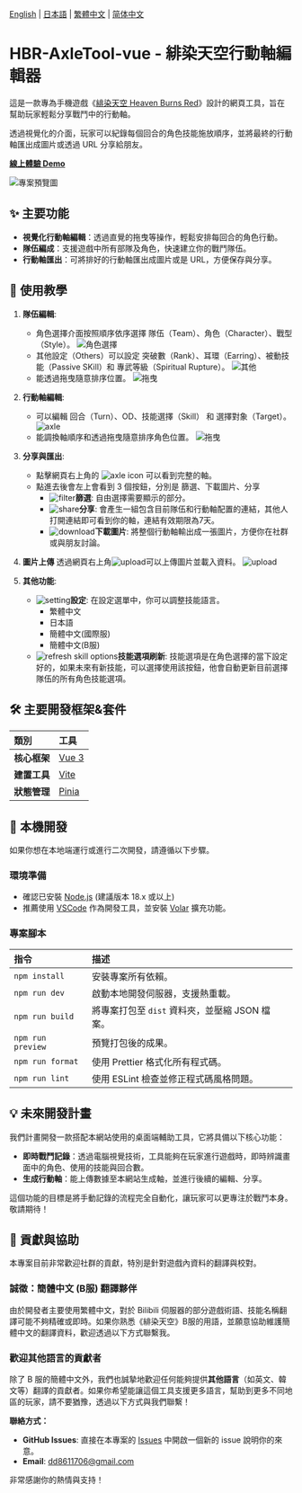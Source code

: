 [English](/docs/README.en.md) | [日本語](/docs/README.ja.md) | [繁體中文](/README.md) | [简体中文](/docs/README.zh-CN.md)

# HBR-AxleTool-vue - 緋染天空行動軸編輯器

這是一款專為手機遊戲《[緋染天空 Heaven Burns Red](https://heaven-burns-red.com/)》設計的網頁工具，旨在幫助玩家輕鬆分享戰鬥中的行動軸。

透過視覺化的介面，玩家可以紀錄每個回合的角色技能施放順序，並將最終的行動軸匯出成圖片或透過 URL 分享給朋友。

**[線上體驗 Demo](https://hbr-axletool.pages.dev/)**

![專案預覽圖](/image/preview.png)

## ✨ 主要功能

*   **視覺化行動軸編輯**：透過直覺的拖曳等操作，輕鬆安排每回合的角色行動。
*   **隊伍編成**：支援遊戲中所有部隊及角色，快速建立你的戰鬥隊伍。
*   **行動軸匯出**：可將排好的行動軸匯出成圖片或是 URL，方便保存與分享。

## 📖 使用教學

1.  **隊伍編輯**:
    *    角色選擇介面按照順序依序選擇 隊伍（Team）、角色（Character）、戰型（Style）。
        ![角色選擇](/image/select_char.png)
    *   其他設定（Others）可以設定 突破數（Rank）、耳環（Earring）、被動技能（Passive SKill）和 專武等級（Spiritual Rupture）。
        ![其他](/image/select_char_others.png)
    *   能透過拖曳隨意排序位置。
        ![拖曳](/image/select_char_drag&drop.gif)

2.  **行動軸編輯**:
    *   可以編輯 回合（Turn）、OD、技能選擇（Skill） 和 選擇對象（Target）。
        ![axle](/image/axle.png)
    *   能調換軸順序和透過拖曳隨意排序角色位置。
        ![拖曳](/image/axle.gif)

3.  **分享與匯出**:
    *   點擊網頁右上角的 ![axle icon](/src/assets/custom-icon/table.svg) 可以看到完整的軸。
    *   點進去後會左上會看到 3 個按鈕，分別是 篩選、下載圖片、分享
        *   ![filter](/src/assets/custom-icon/filter-on.svg)**篩選**: 自由選擇需要顯示的部分。
        *   ![share](/src/assets/custom-icon/share.svg)**分享**: 會產生一組包含目前隊伍和行動軸配置的連結，其他人打開連結即可看到你的軸，連結有效期限為7天。
        *   ![download](/src/assets/custom-icon/download.svg)**下載圖片**: 將整個行動軸輸出成一張圖片，方便你在社群或與朋友討論。

4.  **圖片上傳**
    透過網頁右上角![upload](/src/assets/custom-icon/upload.svg)可以上傳圖片並載入資料。
    ![upload](/image/upload.gif)

5.  **其他功能**:
    *   ![setting](/src/assets/custom-icon/setting.svg)**設定**: 在設定選單中，你可以調整技能語言。
        *   繁體中文
        *   日本語
        *   簡體中文(國際服)
        *   簡體中文(B服)
    * ![refresh skill options](/src/assets/custom-icon/update.svg)**技能選項刷新**: 技能選項是在角色選擇的當下設定好的，如果未來有新技能，可以選擇使用該按鈕，他會自動更新目前選擇隊伍的所有角色技能選項。

## 🛠️ 主要開發框架&套件 

| 類別 | 工具 |
| :--- | :--- |
| **核心框架** | [Vue 3](https://vuejs.org/) |
| **建置工具** | [Vite](https://vitejs.dev/) |
| **狀態管理** | [Pinia](https://pinia.vuejs.org/) |

## 🚀 本機開發

如果你想在本地端運行或進行二次開發，請遵循以下步驟。

### **環境準備**

-   確認已安裝 [Node.js](https://nodejs.org/) (建議版本 18.x 或以上)
-   推薦使用 [VSCode](https://code.visualstudio.com/) 作為開發工具，並安裝 [Volar](https://marketplace.visualstudio.com/items?itemName=Vue.volar) 擴充功能。

### **專案腳本**

| 指令 | 描述 |
| :--- | :--- |
| `npm install` | 安裝專案所有依賴。 |
| `npm run dev` | 啟動本地開發伺服器，支援熱重載。 |
| `npm run build` | 將專案打包至 `dist` 資料夾，並壓縮 JSON 檔案。 |
| `npm run preview` | 預覽打包後的成果。 |
| `npm run format` | 使用 Prettier 格式化所有程式碼。 |
| `npm run lint` | 使用 ESLint 檢查並修正程式碼風格問題。 |

## 💡 未來開發計畫

我們計畫開發一款搭配本網站使用的桌面端輔助工具，它將具備以下核心功能：

-   **即時戰鬥記錄**：透過電腦視覺技術，工具能夠在玩家進行遊戲時，即時辨識畫面中的角色、使用的技能與回合數。
-   **生成行動軸**：能上傳數據至本網站生成軸，並進行後續的編輯、分享。

這個功能的目標是將手動記錄的流程完全自動化，讓玩家可以更專注於戰鬥本身。敬請期待！

## 🤝 貢獻與協助

本專案目前非常歡迎社群的貢獻，特別是針對遊戲內資料的翻譯與校對。

### **誠徵：簡體中文 (B服) 翻譯夥伴**

由於開發者主要使用繁體中文，對於 Bilibili 伺服器的部分遊戲術語、技能名稱翻譯可能不夠精確或即時。如果你熟悉《緋染天空》B服的用語，並願意協助維護簡體中文的翻譯資料，歡迎透過以下方式聯繫我。

### **歡迎其他語言的貢獻者**

除了 B 服的簡體中文外，我們也誠摯地歡迎任何能夠提供**其他語言**（如英文、韓文等）翻譯的貢獻者。如果你希望能讓這個工具支援更多語言，幫助到更多不同地區的玩家，請不要猶豫，透過以下方式與我們聯繫！

**聯絡方式：**

-   **GitHub Issues**: 直接在本專案的 [Issues](https://github.com/FuseFairy/HBR-AxleTool-vue/issues) 中開啟一個新的 issue 說明你的來意。
-   **Email**: [dd8611706@gmail.com](mailto:dd8611706@gmail.com)

非常感謝你的熱情與支持！